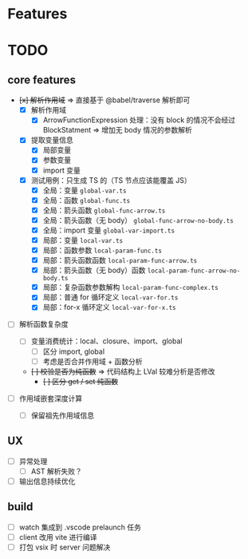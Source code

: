 # Features

# TODO

## core features

- ~~[x] 解析作用域~~ => 直接基于 @babel/traverse 解析即可
  - [x] 解析作用域
    - [x] ArrowFunctionExpression 处理：没有 block 的情况不会经过 BlockStatment => 增加无 body 情况的参数解析
  - [x] 提取变量信息
    - [x] 局部变量
    - [x] 参数变量
    - [x] import 变量
  - [x] 测试用例：只生成 TS 的（TS 节点应该能覆盖 JS）
    - [x] 全局：变量 `global-var.ts`
    - [x] 全局：函数 `global-func.ts`
    - [x] 全局：箭头函数 `global-func-arrow.ts`
    - [x] 全局：箭头函数（无 body） `global-func-arrow-no-body.ts`
    - [x] 全局：import 变量 `global-var-import.ts`
    - [x] 局部：变量 `local-var.ts`
    - [x] 局部：函数参数 `local-param-func.ts`
    - [x] 局部：箭头函数函数 `local-param-func-arrow.ts`
    - [x] 局部：箭头函数（无 body）函数 `local-param-func-arrow-no-body.ts`
    - [x] 局部：复杂函数参数解构 `local-param-func-complex.ts`
    - [x] 局部：普通 for 循环定义 `local-var-for.ts`
    - [x] 局部：for-x 循环定义 `local-var-for-x.ts`

- [ ] 解析函数复杂度
  - [ ] 变量消费统计：local、closure、import、global
    - [ ] 区分 import, global
    - [ ] 考虑是否合并作用域 + 函数分析
  - ~~[ ] 校验是否为纯函数~~ => 代码结构上 LVal 较难分析是否修改
    - ~~[ ] 区分 get / set 纯函数~~

- [ ] 作用域嵌套深度计算
  - [ ] 保留祖先作用域信息

## UX

- [ ] 异常处理
  - [ ] AST 解析失败？
- [ ] 输出信息持续优化

## build

- [ ] watch 集成到 .vscode prelaunch 任务
- [ ] client 改用 vite 进行编译
- [ ] 打包 vsix 时 server 问题解决
